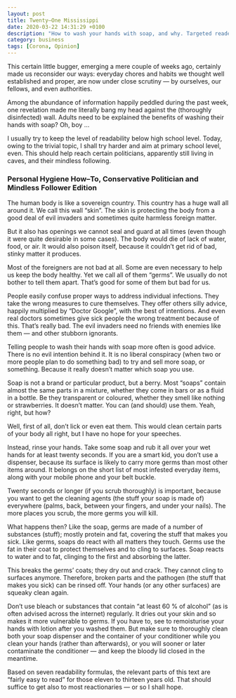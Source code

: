 ```yaml
---
layout: post
title: Twenty–One Mississippi
date: 2020-03-22 14:31:29 +0100
description: "How to wash your hands with soap, and why. Targeted readers: Preteens, politoid idiots, and their mindless followers."
category: business
tags: [Corona, Opinion]
---
```


This certain little bugger, emerging a mere couple of weeks ago, certainly made us reconsider our ways: everyday chores and habits we thought well established and proper, are now under close scrutiny — by ourselves, our fellows, and even authorities.

Among the abundance of information happily peddled during the past week, one revelation made me literally bang my head against the (thoroughly disinfected) wall. Adults need to be explained the benefits of washing their hands with soap? Oh, boy …
<!--more-->

I usually try to keep the level of readability below high school level. Today, owing to the trivial topic, I shall try harder and aim at primary school level, even. This should help reach certain politicians, apparently still living in caves, and their mindless following.

### Personal Hygiene How–To, Conservative Politician and Mindless Follower Edition

The human body is like a sovereign country. This country has a huge wall all around it. We call this wall “skin”. The skin is protecting the body from a good deal of evil invaders and sometimes quite harmless foreign matter.

But it also has openings we cannot seal and guard at all times (even though it were quite desirable in some cases). The body would die of lack of water, food, or air. It would also poison itself, because it couldn’t get rid of bad, stinky matter it produces.

Most of the foreigners are not bad at all. Some are even necessary to help us keep the body healthy. Yet we call all of them “germs”. We usually do not bother to tell them apart. That’s good for some of them but bad for us.

People easily confuse proper ways to address individual infections. They take the wrong measures to cure themselves. They offer others silly advice, happily multiplied by “Doctor Google”, with the best of intentions. And even real doctors sometimes give sick people the wrong treatment because of this. That’s really bad. The evil invaders need no friends with enemies like them — and other stubborn ignorants.

Telling people to wash their hands with soap more often is good advice. There is no evil intention behind it. It is no liberal conspiracy (when two or more people plan to do something bad) to try and sell more soap, or something. Because it really doesn’t matter which soap you use.

Soap is not a brand or particular product, but a berry. Most “soaps” contain almost the same parts in a mixture, whether they come in bars or as a fluid in a bottle. Be they transparent or coloured, whether they smell like nothing or strawberries. It doesn’t matter. You can (and should) use them. Yeah, right, but how?

Well, first of all, don’t lick or even eat them. This would clean certain parts of your body all right, but I have no hope for your speeches.

Instead, rinse your hands. Take some soap and rub it all over your wet hands for at least twenty seconds. If you are a smart kid, you don’t use a dispenser, because its surface is likely to carry more germs than most other items around. It belongs on the short list of most infested everyday items, along with your mobile phone and your belt buckle.

Twenty seconds or longer (if you scrub thoroughly) is important, because you want to get the cleaning agents (the stuff your soap is made of) everywhere (palms, back, between your fingers, and under your nails). The more places you scrub, the more germs you will kill.

What happens then? Like the soap, germs are made of a number of substances (stuff); mostly protein and fat, covering the stuff that makes you sick. Like germs, soaps do react with all matters they touch. Germs use the fat in their coat to protect themselves and to cling to surfaces. Soap reacts to water and to fat, clinging to the first and absorbing the latter.

This breaks the germs’ coats; they dry out and crack. They cannot cling to surfaces anymore. Therefore, broken parts and the pathogen (the stuff that makes you sick) can be rinsed off. Your hands (or any other surfaces) are squeaky clean again.

Don’t use bleach or substances that contain “at least 60 % of alcohol” (as is often advised across the internet) regularly. It dries out your skin and so makes it more vulnerable to germs. If you have to, see to remoisturise your hands with lotion after you washed them. But make sure to thoroughly clean both your soap dispenser and the container of your conditioner while you clean your hands (rather than afterwards), or you will sooner or later contaminate the conditioner — and keep the bloody lid closed in the meantime.

Based on seven readability formulas, the relevant parts of this text are “fairly easy to read” for those eleven to thirteen years old. That should suffice to get also to most reactionaries — or so I shall hope.
